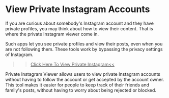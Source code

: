 # View Private Instagram Accounts

If you are curious about somebody's Instagram account and they have private profiles, you may think about how to view their content. That is where the private Instagram viewer come in.

Such apps let you see private profiles and view their posts, even when you are not following them. These tools work by bypassing the privacy settings of Instagram.
<a href="https://www.mxtool.online/tools/private-instagram/">
>>Click Here To View Private Instagram<<
</a>

Private Instagram Viewer allows users to view private Instagram accounts without having to follow the account or get accepted by the account owner. This tool makes it easier for people to keep track of their friends and family's posts, without having to worry about being rejected or blocked.
